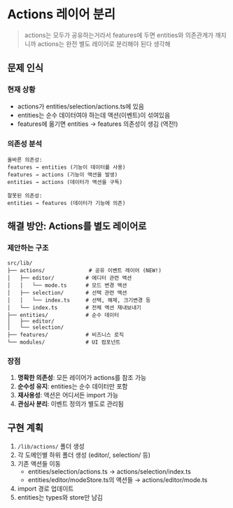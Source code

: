 # Actions 레이어 분리

> actions는 모두가 공유하는거라서 features에 두면 entities와 의존관계가 깨지니까 actions는 완전 별도 레이어로 분리해야 된다 생각해

## 문제 인식

### 현재 상황
- actions가 entities/selection/actions.ts에 있음
- entities는 순수 데이터여야 하는데 액션(이벤트)이 섞여있음
- features에 옮기면 entities → features 의존성이 생김 (역전!)

### 의존성 분석
```
올바른 의존성:
features → entities (기능이 데이터를 사용)
features → actions (기능이 액션을 발생)
entities → actions (데이터가 액션을 구독)

잘못된 의존성:
entities → features (데이터가 기능에 의존)
```

## 해결 방안: Actions를 별도 레이어로

### 제안하는 구조
```
src/lib/
├── actions/              # 공유 이벤트 레이어 (NEW!)
│   ├── editor/          # 에디터 관련 액션
│   │   └── mode.ts      # 모드 변경 액션
│   ├── selection/       # 선택 관련 액션
│   │   └── index.ts     # 선택, 해제, 크기변경 등
│   └── index.ts         # 전체 액션 재내보내기
├── entities/            # 순수 데이터
│   ├── editor/
│   └── selection/
├── features/            # 비즈니스 로직
└── modules/             # UI 컴포넌트
```

### 장점
1. **명확한 의존성**: 모든 레이어가 actions를 참조 가능
2. **순수성 유지**: entities는 순수 데이터만 포함
3. **재사용성**: 액션은 어디서든 import 가능
4. **관심사 분리**: 이벤트 정의가 별도로 관리됨

## 구현 계획

1. `/lib/actions/` 폴더 생성
2. 각 도메인별 하위 폴더 생성 (editor/, selection/ 등)
3. 기존 액션들 이동
   - entities/selection/actions.ts → actions/selection/index.ts
   - entities/editor/modeStore.ts의 액션들 → actions/editor/mode.ts
4. import 경로 업데이트
5. entities는 types와 store만 남김
